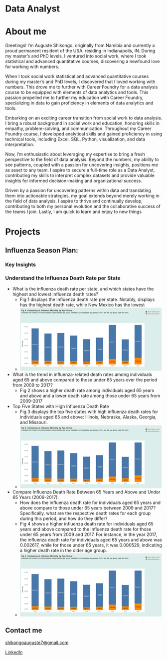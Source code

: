 # Data Analyst
# About me
Greetings! I’m Auguste Shikongo, originally from Namibia and currently a proud permanent resident of the USA, residing in Indianapolis, IN. During my master’s and PhD levels, I ventured into social work, where I took statistical and advanced quantitative courses, discovering a newfound love for working with numbers. 

When I took social work statistical and advanced quantitative courses during my master’s and PhD levels, I discovered that I loved working with numbers. This drove me to further with Career Foundry for a data analysis course to be equipped with elements of data analytics and tools. This passion propelled me to further my education with Career Foundry, specializing in data to gain proficiency in elements of data analytics and tools.

Embarking on an exciting career transition from social work to data analysis. I bring a robust background in social work and education, honoring skills in empathy, problem-solving, and communication. Throughout my Career Foundry course, I developed analytical skills and gained proficiency in using technical tools, including Excel, SQL, Python, visualization, and data interpretation. 

Now, I’m enthusiastic about leveraging my expertise to bring a fresh perspective to the field of data analysis. Beyond the numbers, my ability to see patterns, coupled with a passion for uncovering insights, positions me as asset to any team. I aspire to secure a full-time role as a Data Analyst, contributing my skills to interpret complex datasets and provide valuable insights for informed decision-making and organizational success.

Driven by a passion for uncovering patterns within data and translating them into actionable strategies, my goal extends beyond merely working in the field of data analysis. I aspire to thrive and continually develop, contributing to both my personal evolution and the collaborative success of the teams I join. Lastly, I am quick to learn and enjoy to new things 

# Projects
## Influenza Season Plan:
### Key Insights
### Understand the Influenza Death Rate per State
- What is the influenza death rate per state, and which states have the highest and lowest influenza death rates?
  - Fig 1 displays the influenza death rate per state. Notably, displays has the highest  death rate, while New Mexico has the lowest
  - [![Figure 1](/assets/AugPortInstaFig4.png)](/assets/AugPortInstaFig1.png) 
- What is the trend in influenza-related death rates among individuals aged 65 and above compared to those under 65 years over the period from 2009 to 2017?
  - Fig 2 shows a higher death rate among individuals aged 65 years and above and a lower death rate among those under 65 years from 2009-2017
- Top Five States with High Influenza Death Rate
  - Fig 3 displays the top five states with high influenza death rates for individuals aged 65 and above: Illinois, Nebraska, Alaska, Georgia, and Missouri.
  - [![Figure 2 and 3](/assets/AugPortInstaFig4.png)](/assets/AugPortInstaFig2+3.png) 
- Compare Influenza Death Rate Between 65 Years and Above and Under 65 Years (2009-2017).
  - How does the influenza death rate for individuals aged 65 years and above compare to those under 65 years between 2009 and 2017? Specifically, what are the respective death rates for each group during this period, and how do they differ?
  - Fig 4 shows a higher influenza death rate for individuals aged 65 years and above compared to the influenza death rate for those under 65 years from 2009 and 2017. For instance, in the year 2017, the influenza death rate for individuals aged 65 years and above was 0.002617, while for those under 65 years, it was 0.000529, indicating a higher death rate in the older age group.
  - [![Figure 4](/assets/AugPortInstaFig4.png)](/assets/AugPortInstaFig4.png) 



## Contact me
[shikongoauguste7@gmail.com](mailto:shikongoauguste7@gmail.com?subject=Mail_from_portfolio_website)

[LinkedIn](https://www.linkedin.com/in/auguste-shikongo-78a6742a7/)

